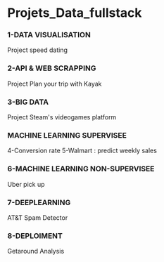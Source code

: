 # Projets_Data_fullstack


### 1-DATA VISUALISATION 
Project speed dating 

### 2-API & WEB SCRAPPING
Project Plan your trip with Kayak 

### 3-BIG DATA
Project Steam's videogames platform 

### MACHINE LEARNING SUPERVISEE
4-Conversion rate 
5-Walmart : predict weekly sales 

### 6-MACHINE LEARNING NON-SUPERVISEE
Uber pick up

### 7-DEEPLEARNING 
AT&T Spam Detector

### 8-DEPLOIMENT 
Getaround Analysis
